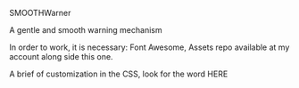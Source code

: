 SMOOTHWarner

A gentle and smooth warning mechanism

In order to work, it is necessary:
Font Awesome,
Assets repo available at my account along side this one.


A brief of customization in the CSS, look for the word HERE
